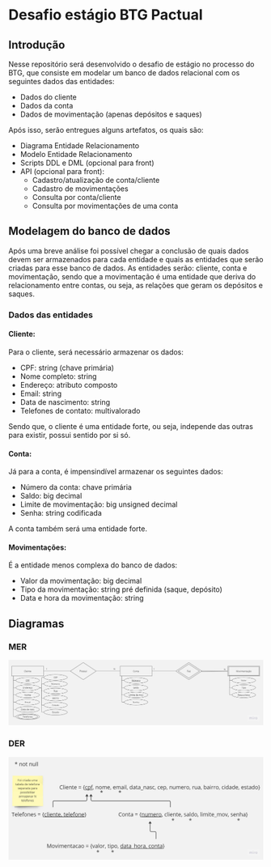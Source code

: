 # Desafio estágio BTG Pactual

## Introdução

Nesse repositório será desenvolvido o desafio de estágio no processo do BTG, que consiste em modelar um banco de dados relacional com os seguintes dados das entidades:
* Dados do cliente
* Dados da conta
* Dados de movimentação (apenas depósitos e saques)

Após isso, serão entregues alguns artefatos, os quais são:
* Diagrama Entidade Relacionamento
* Modelo Entidade Relacionamento
* Scripts DDL e DML (opcional para front)
* API (opcional para front):
  * Cadastro/atualização de conta/cliente
  * Cadastro de movimentações
  * Consulta por conta/cliente
  * Consulta por movimentações de uma conta

## Modelagem do banco de dados

Após uma breve análise foi possível chegar a conclusão de quais dados devem ser armazenados para cada entidade e quais as entidades que serão criadas para esse banco de dados. As entidades serão: cliente, conta e movimentação, sendo que a movimentação é uma entidade que deriva do relacionamento entre contas, ou seja, as relações que geram os depósitos e saques.

### Dados das entidades
#### Cliente:
Para o cliente, será necessário armazenar os dados:
* CPF: string (chave primária)
* Nome completo: string
* Endereço: atributo composto
* Email: string
* Data de nascimento: string
* Telefones de contato: multivalorado

Sendo que, o cliente é uma entidade forte, ou seja, independe das outras para existir, possui sentido por si só.

#### Conta:
Já para a conta, é impensindível armazenar os seguintes dados:
* Número da conta: chave primária
* Saldo: big decimal
* Limite de movimentação: big unsigned decimal
* Senha: string codificada

A conta também será uma entidade forte.

#### Movimentações:
É a entidade menos complexa do banco de dados:
* Valor da movimentação: big decimal
* Tipo da movimentação: string pré definida (saque, depósito)
* Data e hora da movimentação: string

## Diagramas
### MER
<img src="Diagramas/MER.jpg" alt="MER"/>

### DER
<img src="Diagramas/DER.jpg" alt="DER"/>
